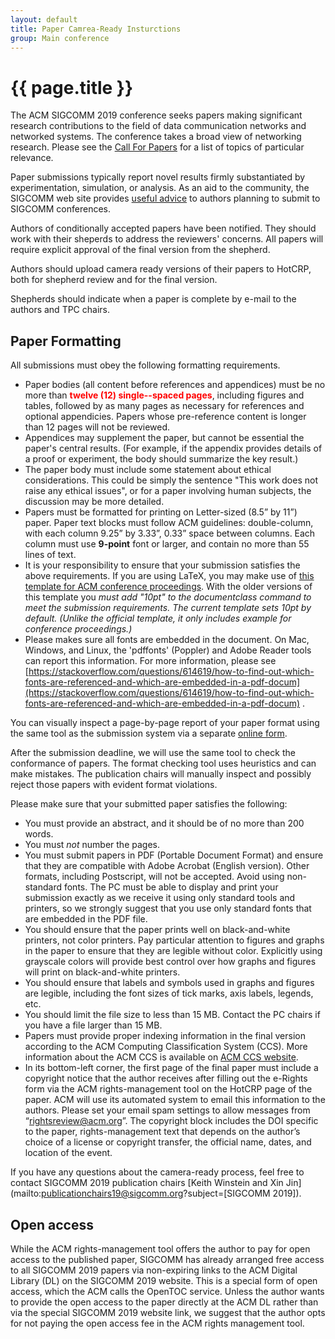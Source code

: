```yaml
---
layout: default
title: Paper Camrea-Ready Insturctions
group: Main conference
---
```


# {{ page.title }}
The ACM SIGCOMM 2019 conference seeks papers making significant research contributions to the field of data communication networks and networked systems. The conference takes a broad view of networking research.  Please see the [Call For Papers](https://conferences.sigcomm.org/sigcomm/2019/cfp.html) for a list of topics of particular relevance.
<!--The ACM SIGCOMM 2019 conference seeks papers describing significant research contributions to the field of data communication networks and networked systems. SIGCOMM&#39;19 takes a broad view of networking research. This includes new ideas relating to (but not limited to) mobile, wide-area, data-center, home, and enterprise networks using a variety of link technologies (wired, wireless, visual, and acoustic), as well as social networks and network architecture. It encompasses all aspects of networks and networked systems, including packet-processing hardware and software, virtualization, mobility, sensors, provisioning and resource management, performance, energy consumption, topology, robustness and security, measurement, diagnosis, verification, privacy, economics and evolution, interactions with applications, internet-of-things, novel applications of machine learning to networking, and usability of underlying networking technologies.-->


Paper submissions typically report novel results firmly substantiated by experimentation, simulation, or analysis. As an aid to the community, the SIGCOMM web site provides [useful advice](https://www.sigcomm.org/publish/hints-tips-and-guides/) to authors planning to submit to SIGCOMM conferences. 

Authors of conditionally accepted papers have been notified. They should work with their sheperds to address the reviewers' concerns. All papers will require explicit approval of the final version from the shepherd.

Authors should upload camera ready versions of their papers to HotCRP, both for shepherd review and for the final version.

Shepherds should indicate when a paper is complete by e-mail to the authors and TPC chairs.

## Paper Formatting
All submissions must obey the following formatting requirements. 

- Paper bodies (all content before references and appendices) must be no more than **<span style="color:red">twelve (12) single--spaced pages</span>**, including figures and tables, followed by as many pages as necessary for references and optional appendicies. Papers whose pre-reference content is longer than 12 pages will not be reviewed.
- Appendices may supplement the paper, but cannot be essential the
paper's central results. (For example, if the appendix provides details of a proof or experiment, the body should summarize the key result.)
- The paper body must include some statement about ethical considerations. This could be simply the sentence "This work does not raise any ethical issues", or for a paper involving human subjects, the discussion may be more detailed.
- Papers must be formatted for printing on Letter-sized (8.5” by 11”) paper. Paper text blocks must follow ACM guidelines: double-column, with each column 9.25” by 3.33”, 0.33” space between columns. Each column must use **9-point** font or larger, and contain no more than 55 lines of text. 
- It is your responsibility to ensure that your submission satisfies the above requirements. If you are using LaTeX, you may make use of [this template for ACM conference proceedings](https://github.com/scyue/ccp-sigcomm18). With the older versions of this template you *must add "10pt" to the documentclass command to meet the submission requirements. The current template sets 10pt by default. (Unlike the official template, it only includes example for conference proceedings.)*
- Please makes sure all fonts are embedded in the document. On Mac, Windows, and Linux, the 'pdffonts' (Poppler) and Adobe Reader tools can report this information. For more information, please see [https://stackoverflow.com/questions/614619/how-to-find-out-which-fonts-are-referenced-and-which-are-embedded-in-a-pdf-docum](https://stackoverflow.com/questions/614619/how-to-find-out-which-fonts-are-referenced-and-which-are-embedded-in-a-pdf-docum) .

You can visually inspect a page-by-page report of your paper format using the same tool as the submission system via a separate [online form](https://www.sysnet.ucsd.edu/sigops/banal/index.php).

After the submission deadline, we will use the same tool to check the conformance of papers. The format checking tool uses heuristics and can make mistakes. The publication chairs will manually inspect and possibly reject those papers with evident format violations. 

Please make sure that your submitted paper satisfies the following:
- You must provide an abstract, and it should be of no more than 200 words.
- You must *not* number the pages.
- You must submit papers in PDF (Portable Document Format) and ensure that they are compatible with Adobe Acrobat (English version). Other formats, including Postscript, will not be accepted. Avoid using non-standard fonts. The PC must be able to display and print your submission exactly as we receive it using only standard tools and printers, so we strongly suggest that you use only standard fonts that are embedded in the PDF file.
- You should ensure that the paper prints well on black-and-white printers, not color printers. Pay particular attention to figures and graphs in the paper to ensure that they are legible without color. Explicitly using grayscale colors will provide best control over how graphs and figures will print on black-and-white printers.
- You should ensure that labels and symbols used in graphs and figures are legible, including the font sizes of tick marks, axis labels, legends, etc.
- You should limit the file size to less than 15 MB. Contact the PC chairs if you have a file larger than 15 MB.
- Papers must provide proper indexing information in the final version according to the ACM Computing Classification System (CCS). More information about the ACM CCS is available on [ACM CCS website](https://www.acm.org/publications/class-2012).
- In its bottom-left corner, the first page of the final paper must include a copyright notice that the author receives after filling out the e-Rights form via the ACM rights-management tool on the HotCRP page of the paper. ACM will use its automated system to email this information to the authors. Please set your email spam settings to allow messages from “rightsreview@acm.org”. The copyright block includes the DOI specific to the paper, rights-management text that depends on the author’s choice of a license or copyright transfer, the official name, dates, and location of the event.

If you have any questions about the camera-ready process, feel free to contact SIGCOMM 2019 publication chairs [Keith Winstein and Xin Jin](mailto:publicationchairs19@sigcomm.org?subject=[SIGCOMM 2019]).

## Open access 
While the ACM rights-management tool offers the author to pay for open access to the published paper, SIGCOMM has already arranged free access to all SIGCOMM 2019 papers via non-expiring links to the ACM Digital Library (DL) on the SIGCOMM 2019 website. This is a special form of open access, which the ACM calls the OpenTOC service. Unless the author wants to provide the open access to the paper directly at the ACM DL rather than via the special SIGCOMM 2019 website link, we suggest that the author opts for not paying the open access fee in the ACM rights management tool.
